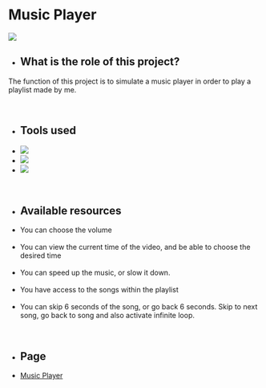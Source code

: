 
<div class="apresentation">

  <h1> Music Player </h1>
  <img src="https://cdn.discordapp.com/attachments/734474542218477639/902385418882940948/MusicPlayer-Github.png"> 
  <br>
  
  <ul><li><h2>What is the role of this project?</li></ul></h2>
  <p>The function of this project is to simulate a music player in order to play a playlist made by me.</p>
  <br>
  
  <ul><li><h2>Tools used</h2></li>
  <li><img src="https://camo.githubusercontent.com/62d37abe760867620e0baea1066303719d630a82936837ba7bff6b0c754e3c9f/68747470733a2f2f696d672e736869656c64732e696f2f62616467652f6a6176617363726970742532302d2532333332333333302e7376673f267374796c653d666f722d7468652d6261646765266c6f676f3d6a617661736372697074266c6f676f436f6c6f723d253233463744463145"></li>
  <li><img src="https://camo.githubusercontent.com/5d3b0191832237fcbfc6d4497524e8bb547c6bfc9eafb738d5205c629d202067/68747470733a2f2f696d672e736869656c64732e696f2f62616467652f68746d6c352532302d2532334533344632362e7376673f267374796c653d666f722d7468652d6261646765266c6f676f3d68746d6c35266c6f676f436f6c6f723d7768697465"></li>
  <li><img src="https://camo.githubusercontent.com/5ed492db9c79ad5990eda7dc80923377f0e7096b18a4d1e9b86c8987dc0e5aa5/68747470733a2f2f696d672e736869656c64732e696f2f62616467652f637373332532302d2532333135373242362e7376673f267374796c653d666f722d7468652d6261646765266c6f676f3d63737333266c6f676f436f6c6f723d7768697465"><br></li>
  </ul>

  <br>
  

  <ul><li><h2>Available resources</h2></li>
  <li>You can choose the volume</li><br>
  <li>You can view the current time of the video, and be able to choose the desired time</li><br>
  <li>You can speed up the music, or slow it down.</li><br>
  <li>You have access to the songs within the playlist</li><br>
  <li>You can skip 6 seconds of the song, or go back 6 seconds. Skip to next song, go back to song and also activate infinite loop.</li>
  </ul><br>

  <ul><li><h2>Page</h2></li>
  <li><a href="https://voltzwrld.github.io/Music-Player/">Music Player</a>

</div>
